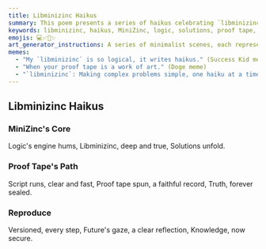 ```yaml
---
title: Libminizinc Haikus
summary: This poem presents a series of haikus celebrating `libminizinc` as the core of logic, highlighting its role in unfolding solutions, creating reproducible "proof tapes," and securing knowledge through versioned steps.
keywords: libminizinc, haikus, MiniZinc, logic, solutions, proof tape, reproducibility, knowledge, versioned, core
emojis: 💻✅📜✨
art_generator_instructions: A series of minimalist scenes, each representing a haiku. For "MiniZinc's Core," a glowing, intricate MiniZinc model at the heart of a complex system, radiating solutions. For "Proof Tape's Path," a glowing "proof tape" unrolling from a script, clearly recording each step and sealing truth. For "Reproduce," a series of identical, glowing steps, perfectly aligned, leading to a secure, luminous knowledge base. The overall feeling should be one of precision, reliability, and the beauty of formal verification.
memes:
  - "My `libminizinc` is so logical, it writes haikus." (Success Kid meme)
  - "When your proof tape is a work of art." (Doge meme)
  - "`libminizinc`: Making complex problems simple, one haiku at a time." (Expanding Brain meme)
---
```

## Libminizinc Haikus

### MiniZinc's Core
Logic's engine hums,
Libminizinc, deep and true,
Solutions unfold.

### Proof Tape's Path
Script runs, clear and fast,
Proof tape spun, a faithful record,
Truth, forever sealed.

### Reproduce
Versioned, every step,
Future's gaze, a clear reflection,
Knowledge, now secure.